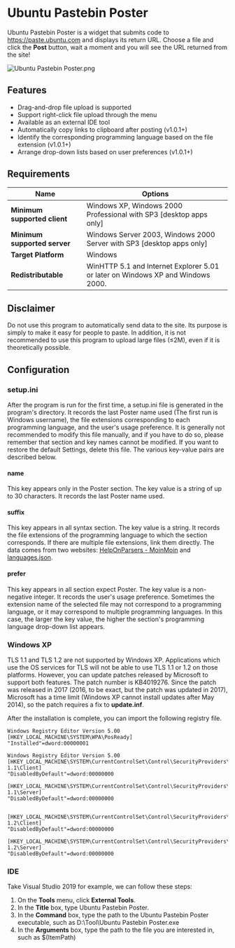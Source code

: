 # Ubuntu Pastebin Poster
Ubuntu Pastebin Poster is a widget that submits code to <https://paste.ubuntu.com> and displays its return URL. Choose a file and click the **Post** button, wait a moment and you will see the URL returned from the site! 

![Ubuntu Pastebin Poster.png](https://s2.loli.net/2022/01/23/NbOegxdTc39RIiM.png)


## Features
* Drag-and-drop file upload is supported
* Support right-click file upload through the menu
* Available as an external IDE tool
* Automatically copy links to clipboard after posting (v1.0.1+)
* Identify the corresponding programming language based on the file extension (v1.0.1+)
* Arrange drop-down lists based on user preferences (v1.0.1+)

## Requirements
| Name | Options |
|  ----  | ----  |
| **Minimum supported client**  | Windows XP, Windows 2000 Professional with SP3 [desktop apps only] |
| **Minimum supported server**  | Windows Server 2003, Windows 2000 Server with SP3 [desktop apps only] |
| **Target Platform**  | Windows |
| **Redistributable** | WinHTTP 5.1 and Internet Explorer 5.01 or later on Windows XP and Windows 2000. |


## Disclaimer
Do not use this program to automatically send data to the site. Its purpose is simply to make it easy for people to paste. In addition, it is not recommended to use this program to upload large files (≤2M), even if it is theoretically possible.

## Configuration
### setup.ini
After the program is run for the first time, a setup.ini file is generated in the program's directory. It records the last Poster name used (The first run is Windows username), the file extensions corresponding to each programming language, and the user's usage preference. It is generally not recommended to modify this file manually, and if you have to do so, please remember that section and key names cannot be modified. If you want to restore the default Settings, delete this file. The various key-value pairs are described below.
#### name
This key appears only in the Poster section. The key value is a string of up to 30 characters. It records the last Poster name used.
#### suffix
This key appears in all syntax section. The key value is a string. It records the file extensions of the programming language to which the section corresponds. If there are multiple file extensions, link them directly. The data comes from two websites: [HelpOnParsers - MoinMoin](http://moinmo.in/HelpOnParsers) and [languages.json](https://gist.github.com/aymen-mouelhi/82c93fbcd25f091f2c13faa5e0d61760).
#### prefer
This key appears in all section expect Poster. The key value is a non-negative integer. It records the user's usage preference. Sometimes the extension name of the selected file may not correspond to a programming language, or it may correspond to multiple programming languages. In this case, the larger the key value, the higher the section's programming language drop-down list appears.


### Windows XP
TLS 1.1 and TLS 1.2 are not supported by Windows XP. Applications which use the OS services for TLS will not be able to use TLS 1.1 or 1.2 on those platforms. However, you can update patches released by Microsoft to support both features. The patch number is KB4019276. Since the patch was released in 2017 (2016, to be exact, but the patch was updated in 2017), Microsoft has a time limit (Windows XP cannot install updates after May 2014), so the patch requires a fix to **update.inf**.


After the installation is complete, you can import the following registry file.
```
Windows Registry Editor Version 5.00 
[HKEY_LOCAL_MACHINE\SYSTEM\WPA\PosReady] 
"Installed"=dword:00000001

Windows Registry Editor Version 5.00
[HKEY_LOCAL_MACHINE\SYSTEM\CurrentControlSet\Control\SecurityProviders\SCHANNEL\Protocols\TLS 1.1\Client]
"DisabledByDefault"=dword:00000000

[HKEY_LOCAL_MACHINE\SYSTEM\CurrentControlSet\Control\SecurityProviders\SCHANNEL\Protocols\TLS 1.1\Server]
"DisabledByDefault"=dword:00000000


[HKEY_LOCAL_MACHINE\SYSTEM\CurrentControlSet\Control\SecurityProviders\SCHANNEL\Protocols\TLS 1.2\Client]
"DisabledByDefault"=dword:00000000

[HKEY_LOCAL_MACHINE\SYSTEM\CurrentControlSet\Control\SecurityProviders\SCHANNEL\Protocols\TLS 1.2\Server]
"DisabledByDefault"=dword:00000000
```

### IDE
Take Visual Studio 2019 for example, we can follow these steps:
1. On the **Tools** menu, click **External Tools**.
2. In the **Title** box, type Ubuntu Pastebin Poster.
3. In the **Command** box, type the path to the Ubuntu Pastebin Poster executable, such as D:\Tool\Ubuntu Pastebin Poster.exe
4. In the **Arguments** box, type the path to the file you are interested in, such as $(ItemPath)